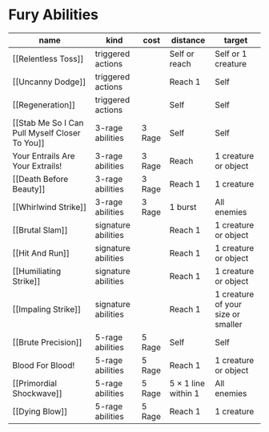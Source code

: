 # Fury Abilities

| name                                       | kind                | cost   | distance            | target                             |
| ------------------------------------------ | ------------------- | ------ | ------------------- | ---------------------------------- |
| [[Relentless Toss]]                            | triggered actions   |        | Self or reach       | Self or 1 creature                 |
| [[Uncanny Dodge]]                              | triggered actions   |        | Reach 1             | Self                               |
| [[Regeneration]]                               | triggered actions   |        | Self                | Self                               |
| [[Stab Me So I Can Pull Myself Closer To You]] | 3-rage abilities    | 3 Rage | Self                | Self                               |
| Your Entrails Are Your Extrails!           | 3-rage abilities    | 3 Rage | Reach               | 1 creature or object               |
| [[Death Before Beauty]]                        | 3-rage abilities    | 3 Rage | Reach 1             | 1 creature                         |
| [[Whirlwind Strike]]                           | 3-rage abilities    | 3 Rage | 1 burst             | All enemies                        |
| [[Brutal Slam]]                                | signature abilities |        | Reach 1             | 1 creature or object               |
| [[Hit And Run]]                                | signature abilities |        | Reach 1             | 1 creature or object               |
| [[Humiliating Strike]]                         | signature abilities |        | Reach 1             | 1 creature or object               |
| [[Impaling Strike]]                            | signature abilities |        | Reach 1             | 1 creature of your size or smaller |
| [[Brute Precision]]                            | 5-rage abilities    | 5 Rage | Self                | Self                               |
| Blood For Blood!                           | 5-rage abilities    | 5 Rage | Reach 1             | 1 creature or object               |
| [[Primordial Shockwave]]                       | 5-rage abilities    | 5 Rage | 5 × 1 line within 1 | All enemies                        |
| [[Dying Blow]]                                 | 5-rage abilities    | 5 Rage | Reach 1             | 1 creature                         |
